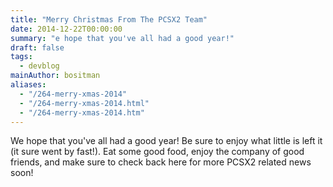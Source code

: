 ```yaml
---
title: "Merry Christmas From The PCSX2 Team"
date: 2014-12-22T00:00:00
summary: "e hope that you've all had a good year!"
draft: false
tags:
  - devblog
mainAuthor: bositman
aliases:
  - "/264-merry-xmas-2014"
  - "/264-merry-xmas-2014.html"
  - "/264-merry-xmas-2014.htm"
---
```



We hope that you've all had a good year! Be sure to enjoy what little
is left it (it sure went by fast!). Eat some good food, enjoy the
company of good friends, and make sure to check back here for more PCSX2
related news soon!
